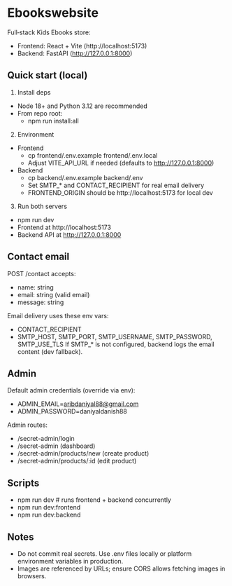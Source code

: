 # Ebookswebsite

Full‑stack Kids Ebooks store:
- Frontend: React + Vite (http://localhost:5173)
- Backend: FastAPI (http://127.0.0.1:8000)

## Quick start (local)

1) Install deps
- Node 18+ and Python 3.12 are recommended
- From repo root:
  - npm run install:all

2) Environment
- Frontend
  - cp frontend/.env.example frontend/.env.local
  - Adjust VITE_API_URL if needed (defaults to http://127.0.0.1:8000)
- Backend
  - cp backend/.env.example backend/.env
  - Set SMTP_* and CONTACT_RECIPIENT for real email delivery
  - FRONTEND_ORIGIN should be http://localhost:5173 for local dev

3) Run both servers
- npm run dev
- Frontend at http://localhost:5173
- Backend API at http://127.0.0.1:8000

## Contact email

POST /contact accepts:
- name: string
- email: string (valid email)
- message: string

Email delivery uses these env vars:
- CONTACT_RECIPIENT
- SMTP_HOST, SMTP_PORT, SMTP_USERNAME, SMTP_PASSWORD, SMTP_USE_TLS
If SMTP_* is not configured, backend logs the email content (dev fallback).

## Admin

Default admin credentials (override via env):
- ADMIN_EMAIL=aribdaniyal88@gmail.com
- ADMIN_PASSWORD=daniyaldanish88

Admin routes:
- /secret-admin/login
- /secret-admin (dashboard)
- /secret-admin/products/new (create product)
- /secret-admin/products/:id (edit product)

## Scripts

- npm run dev         # runs frontend + backend concurrently
- npm run dev:frontend
- npm run dev:backend

## Notes

- Do not commit real secrets. Use .env files locally or platform environment variables in production.
- Images are referenced by URLs; ensure CORS allows fetching images in browsers.
